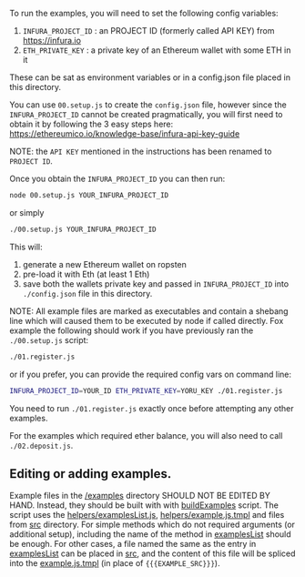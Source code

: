 To run the examples, you will need to set the following config variables:
1. `INFURA_PROJECT_ID` : an PROJECT ID (formerly called API KEY) from https://infura.io
2. `ETH_PRIVATE_KEY` : a private key of an Ethereum wallet with some ETH in it

These can be sat as environment variables or in a config.json file placed in
this directory.

You can use `00.setup.js` to create the `config.json` file, however since
the `INFURA_PROJECT_ID` cannot be created pragmatically, you will first need to
obtain it by following the 3 easy steps here: https://ethereumico.io/knowledge-base/infura-api-key-guide

NOTE: the `API KEY` mentioned in the instructions has been renamed to `PROJECT ID`.

Once you obtain the `INFURA_PROJECT_ID` you can then run:

```sh
node 00.setup.js YOUR_INFURA_PROJECT_ID
```

or simply

```sh
./00.setup.js YOUR_INFURA_PROJECT_ID
```

This will:
1. generate a new Ethereum wallet on ropsten
2. pre-load it with Eth (at least 1 Eth)
3. save both the wallets private key and passed in `INFURA_PROJECT_ID` into
   `./config.json` file in this directory.

NOTE:
All example files are marked as executables and contain a shebang line which
will caused them to be executed by node if called directly. Fox example the
following should work if you have previously ran the `./00.setup.js` script:

```sh
./01.register.js
```

or if you prefer, you can provide the required config vars on command line:

```sh
INFURA_PROJECT_ID=YOUR_ID ETH_PRIVATE_KEY=YORU_KEY ./01.register.js
```

You need to run `./01.register.js` exactly once before attempting any other
examples.

For the examples which required ether balance, you  will also need to call
`./02.deposit.js`.


## Editing or adding examples.

Example files in the [/examples](/examples) directory SHOULD NOT BE EDITED
BY HAND. Instead, they should be built with with [buildExamples](/examples/helpers/buildExamples.js) script.
The script uses the [helpers/examplesList.js](/examples/helpers/examplesList.js), [helpers/example.js.tmpl](/examples/helpers/example.js.tmpl) and files from [src](/examples/src) directory. For simple methods
which do not required arguments (or additional setup), including the name of the method
in [examplesList](/examples/helpers/examplesList.js) should be enough. For other
cases, a file named the same as the entry in [examplesList](/examples/helpers/examplesList.js)
can be placed in [src](/examples/src), and the content of this file
will be spliced into the [example.js.tmpl](/examples/helpers/example.js.tmpl)
(in place of `{{{EXAMPLE_SRC}}}`).
